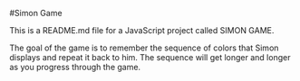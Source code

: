 #Simon Game 

This is a README.md file for a JavaScript project called SIMON GAME.

The goal of the game is to remember the sequence of colors that Simon displays and repeat it back to him. The sequence will get longer and longer as you progress through the game.
